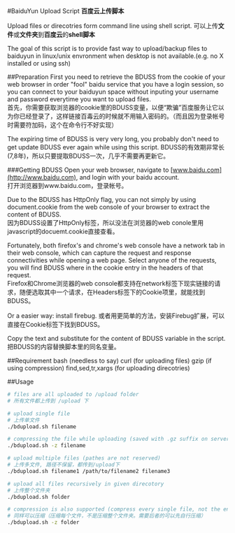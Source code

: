 #BaiduYun Upload Script
**百度云上传脚本**

Upload files or direcotries form command line using shell script.
可以上传**文件**或**文件夹**到**百度云**的**shell脚本**

The goal of this script is to provide fast way to upload/backup files to baiduyun in linux/unix envronment when desktop is not available.(e.g. no X installed or using ssh)

##Preparation
First you need to retrieve the BDUSS from the cookie of your web browser in order "fool" baidu service that you have a login session, so you can connect to your baiduyun space without inputing your username and password everytime you want to upload files.  
首先，你需要获取浏览器的cookie里的BDUSS变量，以便“欺骗”百度服务让它以为你已经登录了，这样链接百毒云的时候就不用输入密码的。（而且因为登录帐号时需要符加码，这个在命令行不好实现）

The expiring time of BDUSS is very very long, you probably don't need to get update BDUSS ever again while using this script.
BDUSS的有效期非常长(7,8年)，所以只要提取BDUSS一次，几乎不需要再更新它。

###Getting BDUSS
Open your web browser, navigate to [www.baidu.com](http://www.baidu.com), and login with your baidu account.  
打开浏览器到www.baidu.com，登录帐号。

Due to the BDUSS has HttpOnly flag, you can not simply by using document.cookie from the web console of your browser to extract the content of BDUSS.  
因为BDUSS设置了HttpOnly标签，所以没法在浏览器的web conole里用javascript的docuemt.cookie直接查看。

Fortunately, both firefox's and chrome's web console have a network tab in their web console, which can capture the request and response connectivities while opening a web page. Select anyone of the requests, you will find BDUSS where in the cookie entry in the headers of that request.  
Firefox和Chrome浏览器的web console都支持在network标签下现实链接的请求，随便选取其中一个请求，在Headers标签下的Cookie项里，就能找到BDUSS。

Or a easier way:  install firebug.
或者用更简单的方法，安装Firebug扩展，可以直接在Cookie标签下找到BDUSS。

Copy the text and substitute for the content of BDUSS variable in the script.
把BDUSS的内容替换脚本里的同名变量。

##Requirement
bash    (needless to say)
curl    (for uploading files)
gzip    (if using compression)
find,sed,tr,xargs    (for uploading direcotries)


##Usage
```sh
# files are all uploaded to /upload folder
# 所有文件都上传到 /upload 下

# upload single file
# 上传单文件
./bdupload.sh filename

# compressing the file while uploading (saved with .gz suffix on server)
./bdupload.sh -z filename

# upload multiple files (pathes are not reserved)
# 上传多文件, 路径不保留，都传到/upload下
./bdupload.sh filename1 /path/to/filename2 filename3

# upload all files recursively in given direcotory
# 上传整个文件夹
./bdupload.sh folder

# compression is also supported (compress every single file, not the entire folder)
# 同样可以压缩（压缩每个文件，不是压缩整个文件夹。需要后者的可以先自行压缩）
./bdupload.sh -z folder
```